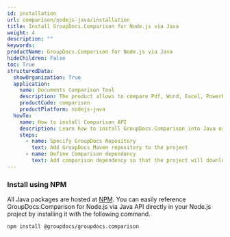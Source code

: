 ```yaml
---
id: installation
url: comparison/nodejs-java/installation
title: Install GroupDocs.Comparison for Node.js via Java 
weight: 4
description: ""
keywords:
productName: GroupDocs.Comparison for Node.js via Java
hideChildren: False
toc: True
structuredData:
  showOrganization: True
  application:
    name: Documents Comparison Tool
    description: The product allows to compare Pdf, Word, Excel, PowerPoint, AutoCad, Image, Code and much more file formats. Comparison API also supports accepting or rejecting changes, extracting document information and generating comparison report
    productCode: comparison
    productPlatform: nodejs-java
  howTo:
    name: How to install Comparison API
    description: Learn how to install GroupDocs.Comparison into Java or Kotlin project
    steps:
      - name: Specify GroupDocs Repository
        text: Add GroupDocs Maven repository to the project
      - name: Define Comparison dependency
        text: Add comparison dependency so that the project will download required libraries
---
```


### Install using NPM

All Java packages are hosted at [NPM](https://www.npmjs.com/package/@groupdocs/groupdocs.comparison). You can easily reference GroupDocs.Comparison for Node.js via Java API directly in your Node.js project by installing it with the following command.

```
npm install @groupdocs/groupdocs.comparison
```